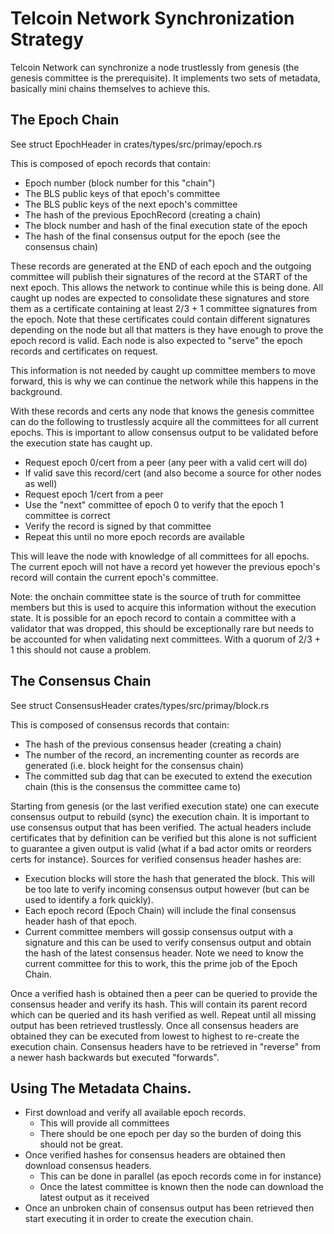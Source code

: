 # Telcoin Network Synchronization Strategy

Telcoin Network can synchronize a node trustlessly from genesis (the genesis committee is the prerequisite).  It implements two sets of metadata, basically mini chains themselves to achieve this.

## The Epoch Chain

See struct EpochHeader in crates/types/src/primay/epoch.rs

This is composed of epoch records that contain:
- Epoch number (block number for this "chain")
- The BLS public keys of that epoch's committee
- The BLS public keys of the next epoch's committee
- The hash of the previous EpochRecord (creating a chain)
- The block number and hash of the final execution state of the epoch
- The hash of the final consensus output for the epoch (see the consensus chain)

These records are generated at the END of each epoch and the outgoing committee will publish their signatures of the record at the START of the next epoch.  This allows the network to continue while this is being done.  All caught up nodes are expected to consolidate these signatures and store them as a certificate containing at least 2/3 + 1 committee signatures from the epoch.  Note that these certificates could contain different signatures depending on the node but all that matters is they have enough to prove the epoch record is valid.  Each node is also expected to "serve" the epoch records and certificates on request.

This information is not needed by caught up committee members to move forward, this is why we can continue the network while this happens in the background.

With these records and certs any node that knows the genesis committee can do the following to trustlessly acquire all the committees for all current epochs.  This is important to allow consensus output to be validated before the execution state has caught up.
- Request epoch 0/cert from a peer (any peer with a valid cert will do)
- If valid save this record/cert (and also become a source for other nodes as well)
- Request epoch 1/cert from a peer
- Use the "next" committee of epoch 0 to verify that the epoch 1 committee is correct
- Verify the record is signed by that committee
- Repeat this until no more epoch records are available

This will leave the node with knowledge of all committees for all epochs.  The current epoch will not have a record yet however the previous epoch's record will contain the current epoch's committee.

Note: the onchain committee state is the source of truth for committee members but this is used to acquire this information without the execution state.  It is possible for an epoch record to contain a committee with a validator that was dropped, this should be exceptionally rare but needs to be accounted for when validating next committees.  With a quorum of 2/3 + 1 this should not cause a problem.

## The Consensus Chain

See struct ConsensusHeader crates/types/src/primay/block.rs

This is composed of consensus records that contain:
- The hash of the previous consensus header (creating a chain)
- The number of the record, an incrementing counter as records are generated (i.e. block height for the consensus chain)
- The committed sub dag that can be executed to extend the execution chain (this is the consensus the committee came to)

Starting from genesis (or the last verified execution state) one can execute consensus output to rebuild (sync) the execution chain.  It is important to use consensus output that has been verified.  The actual headers include certificates that by definition can be verified but this alone is not sufficient to guarantee a given output is valid (what if a bad actor omits or reorders certs for instance).  Sources for verified consensus header hashes are:
- Execution blocks will store the hash that generated the block.  This will be too late to verify incoming consensus output however (but can be used to identify a fork quickly).
- Each epoch record (Epoch Chain) will include the final consensus header hash of that epoch.
- Current committee members will gossip consensus output with a signature and this can be used to verify consensus output and obtain the hash of the latest consensus header.  Note we need to know the current committee for this to work, this the prime job of the Epoch Chain.

Once a verified hash is obtained then a peer can be queried to provide the consensus header and verify its hash.  This will contain its parent record which can be queried and its hash verified as well.  Repeat until all missing output has been retrieved trustlessly.  Once all consensus headers are obtained they can be executed from lowest to highest to re-create the execution chain.  Consensus headers have to be retrieved in "reverse" from a newer hash backwards but executed "forwards".

## Using The Metadata Chains.

- First download and verify all available epoch records.
  - This will provide all committees
  - There should be one epoch per day so the burden of doing this should not be great.
- Once verified hashes for consensus headers are obtained then download consensus headers.
  - This can be done in parallel (as epoch records come in for instance)
  - Once the latest committee is known then the node can download the latest output as it received
- Once an unbroken chain of consensus output has been retrieved then start executing it in order to create the execution chain.
